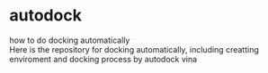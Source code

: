# autodock
how to do docking automatically  
Here is the repository for docking automatically, including creatting enviroment and docking process by autodock vina
